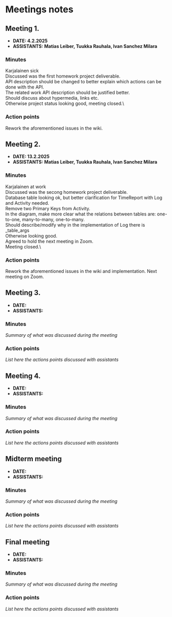 # Meetings notes

## Meeting 1.
* **DATE: 4.2.2025**
* **ASSISTANTS: Matias Leiber, Tuukka Rauhala, Ivan Sanchez Milara**

### Minutes
Karjalainen sick\
Discussed was the first homework project deliverable.\
API description should be changed to better explain which actions can be done with the API.\
The related work API description should be justified better.\
Should discuss about hypermedia, links etc.\
Otherwise project status looking good, meeting closed.\

### Action points
Rework the aforementioned issues in the wiki.




## Meeting 2.
* **DATE: 13.2.2025**
* **ASSISTANTS: Matias Leiber, Tuukka Rauhala, Ivan Sanchez Milara**

### Minutes
Karjalainen at work\
Discussed was the secong homework project deliverable.\
Database table looking ok, but better clarification for TimeReport with Log and Activity needed.\
Remove two Primary Keys from Activity.\
In the diagram, make more clear what the relations between tables are: one-to-one, many-to-many, one-to-many.\
Should describe/modify why in the implementation of Log there is _table_args\
Otherwise looking good.\
Agreed to hold the next meeting in Zoom.\
Meeting closed.\

### Action points
Rework the aforementioned issues in the wiki and implementation.
Next meeting on Zoom.



## Meeting 3.
* **DATE:**
* **ASSISTANTS:**

### Minutes
*Summary of what was discussed during the meeting*

### Action points
*List here the actions points discussed with assistants*




## Meeting 4.
* **DATE:**
* **ASSISTANTS:**

### Minutes
*Summary of what was discussed during the meeting*

### Action points
*List here the actions points discussed with assistants*




## Midterm meeting
* **DATE:**
* **ASSISTANTS:**

### Minutes
*Summary of what was discussed during the meeting*

### Action points
*List here the actions points discussed with assistants*




## Final meeting
* **DATE:**
* **ASSISTANTS:**

### Minutes
*Summary of what was discussed during the meeting*

### Action points
*List here the actions points discussed with assistants*





